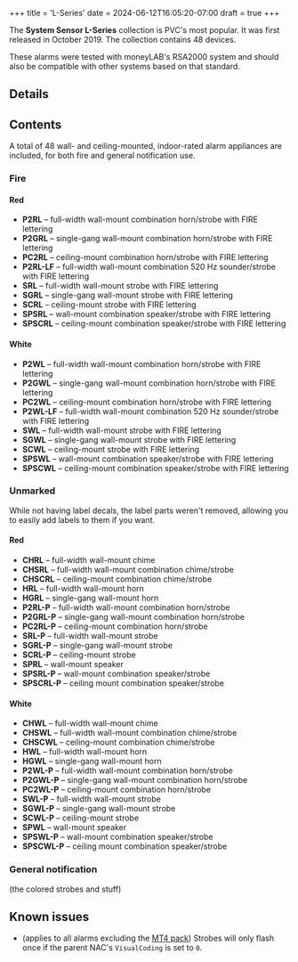 +++
title = 'L-Series'
date = 2024-06-12T16:05:20-07:00
draft = true
+++

The **System Sensor L-Series** collection is PVC's most popular. It was first released in October 2019. The collection contains 48 devices.

These alarms were tested with moneyLAB's RSA2000 system and should also be compatible with other systems based on that standard.

## Details

## Contents
A total of 48 wall- and ceiling-mounted, indoor-rated alarm appliances are included, for both fire and general notification use.

### Fire
#### Red
* **P2RL** – full-width wall-mount combination horn/strobe with FIRE lettering
* **P2GRL** – single-gang wall-mount combination horn/strobe with FIRE lettering
* **PC2RL** – ceiling-mount combination horn/strobe with FIRE lettering
* **P2RL-LF** – full-width wall-mount combination 520 Hz sounder/strobe with FIRE lettering
* **SRL** – full-width wall-mount strobe with FIRE lettering
* **SGRL** – single-gang wall-mount strobe with FIRE lettering
* **SCRL** – ceiling-mount strobe with FIRE lettering
* **SPSRL** – wall-mount combination speaker/strobe with FIRE lettering
* **SPSCRL** – ceiling-mount combination speaker/strobe with FIRE lettering

#### White
* **P2WL** – full-width wall-mount combination horn/strobe with FIRE lettering
* **P2GWL** – single-gang wall-mount combination horn/strobe with FIRE lettering
* **PC2WL** – ceiling-mount combination horn/strobe with FIRE lettering
* **P2WL-LF** – full-width wall-mount combination 520 Hz sounder/strobe with FIRE lettering
* **SWL** – full-width wall-mount strobe with FIRE lettering
* **SGWL** – single-gang wall-mount strobe with FIRE lettering
* **SCWL** – ceiling-mount strobe with FIRE lettering
* **SPSWL** – wall-mount combination speaker/strobe with FIRE lettering
* **SPSCWL** – ceiling-mount combination speaker/strobe with FIRE lettering

### Unmarked
While not having label decals, the label parts weren't removed, allowing you to easily add labels to them if you want.
#### Red
* **CHRL** – full-width wall-mount chime
* **CHSRL** – full-width wall-mount combination chime/strobe
* **CHSCRL** – ceiling-mount combination chime/strobe
* **HRL** – full-width wall-mount horn
* **HGRL** – single-gang wall-mount horn
* **P2RL-P** – full-width wall-mount combination horn/strobe
* **P2GRL-P** – single-gang wall-mount combination horn/strobe
* **PC2RL-P** – ceiling-mount combination horn/strobe
* **SRL-P** – full-width wall-mount strobe
* **SGRL-P** – single-gang wall-mount strobe
* **SCRL-P** – ceiling-mount strobe
* **SPRL** – wall-mount speaker
* **SPSRL-P** – wall-mount combination speaker/strobe
* **SPSCRL-P** – ceiling mount combination speaker/strobe

#### White
* **CHWL** – full-width wall-mount chime
* **CHSWL** – full-width wall-mount combination chime/strobe
* **CHSCWL** – ceiling-mount combination chime/strobe
* **HWL** – full-width wall-mount horn
* **HGWL** – single-gang wall-mount horn
* **P2WL-P** – full-width wall-mount combination horn/strobe
* **P2GWL-P** – single-gang wall-mount combination horn/strobe
* **PC2WL-P** – ceiling-mount combination horn/strobe
* **SWL-P** – full-width wall-mount strobe
* **SGWL-P** – single-gang wall-mount strobe
* **SCWL-P** – ceiling-mount strobe
* **SPWL** – wall-mount speaker
* **SPSWL-P** – wall-mount combination speaker/strobe
* **SPSCWL-P** – ceiling mount combination speaker/strobe

### General notification
(the colored strobes and stuff)

## Known issues
* (applies to all alarms excluding the [MT4 pack](/stuff/mt4)) Strobes will only flash once if the parent NAC's `VisualCoding` is set to `0`. 